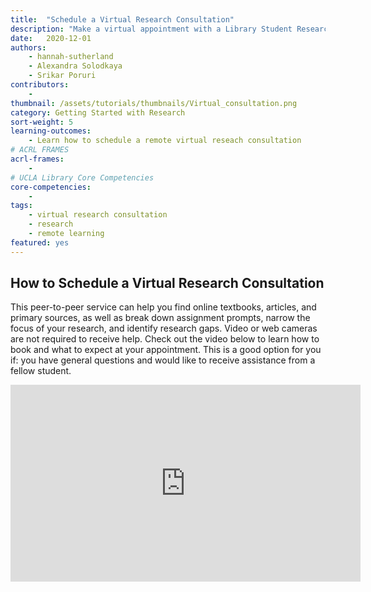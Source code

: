 ```yaml
---
title:  "Schedule a Virtual Research Consultation"
description: "Make a virtual appointment with a Library Student Research Assistant!"
date:   2020-12-01
authors: 
    - hannah-sutherland
    - Alexandra Solodkaya
    - Srikar Poruri
contributors:
    - 
thumbnail: /assets/tutorials/thumbnails/Virtual_consultation.png
category: Getting Started with Research
sort-weight: 5
learning-outcomes:
    - Learn how to schedule a remote virtual reseach consultation 
# ACRL FRAMES
acrl-frames:
    -
# UCLA Library Core Competencies
core-competencies:
    - 
tags:
    - virtual research consultation 
    - research
    - remote learning
featured: yes
---
```

<h2>How to Schedule a Virtual Research Consultation</h2>
<p >This peer-to-peer service can help you find online textbooks, articles, and primary sources, as well as break down assignment prompts, narrow the focus of your research, and identify research gaps. Video or web cameras are not required to receive help. Check out the video below to learn how to book and what to expect at your appointment. This is a good option for you if: you have general questions and would like to receive assistance from a fellow student. </p>

<div class="embed-responsive embed-responsive-16by9">
  <iframe width="560" height="315" src="https://www.youtube.com/embed/6OAYH2md1rs" frameborder="0" allow="accelerometer; autoplay; clipboard-write; encrypted-media; gyroscope; picture-in-picture" allowfullscreen></iframe>
</div>
